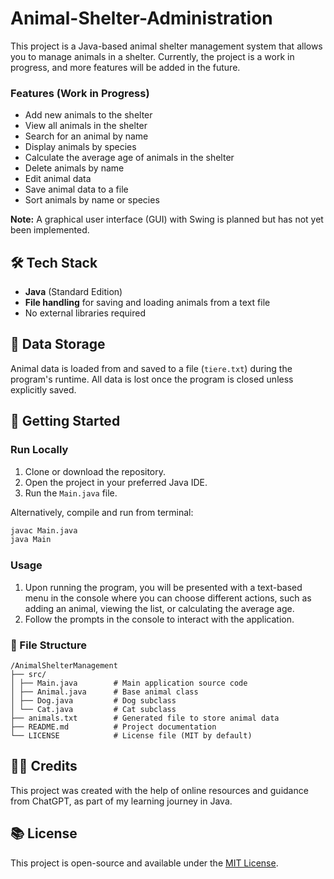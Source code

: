 # Animal-Shelter-Administration

This project is a Java-based animal shelter management system that allows you to manage animals in a shelter. Currently, the project is a work in progress, and more features will be added in the future.

### Features (Work in Progress)

- Add new animals to the shelter
- View all animals in the shelter
- Search for an animal by name
- Display animals by species
- Calculate the average age of animals in the shelter
- Delete animals by name
- Edit animal data
- Save animal data to a file
- Sort animals by name or species

**Note:** A graphical user interface (GUI) with Swing is planned but has not yet been implemented.

## 🛠 Tech Stack

- **Java** (Standard Edition)
- **File handling** for saving and loading animals from a text file
- No external libraries required

## 💾 Data Storage

Animal data is loaded from and saved to a file (`tiere.txt`) during the program's runtime. All data is lost once the program is closed unless explicitly saved.

## 🚀 Getting Started

### Run Locally

1. Clone or download the repository.
2. Open the project in your preferred Java IDE.
3. Run the `Main.java` file.

Alternatively, compile and run from terminal:

```bash
javac Main.java
java Main
```

### Usage

1. Upon running the program, you will be presented with a text-based menu in the console where you can choose different actions, such as adding an animal, viewing the list, or calculating the average age.
2. Follow the prompts in the console to interact with the application.



### 📂 File Structure
```
/AnimalShelterManagement
├── src/
│ ├── Main.java        # Main application source code
│ ├── Animal.java      # Base animal class
│ ├── Dog.java         # Dog subclass
│ └── Cat.java         # Cat subclass
├── animals.txt        # Generated file to store animal data
├── README.md          # Project documentation
└── LICENSE            # License file (MIT by default)
```

## 🙋‍♂️ Credits

This project was created with the help of online resources and guidance from ChatGPT, as part of my learning journey in Java.

## 📚 License

This project is open-source and available under the [MIT License](LICENSE).
